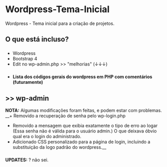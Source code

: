 # Wordpress-Tema-Inicial
Wordpress - Tema inicial para a criação de projetos.

## O que está incluso?
###
+ Wordpress
+ Bootstrap 4
+ Edit no wp-admin.php >> "melhorias" (↓↓↓)
###
+ __Lista dos códigos gerais do wordpress em PHP com comentários (futuramente)__
###
###
###
## >> wp-admin

**NOTA:** Algumas modificações foram feitas, e podem estar com problemas.
__+ Removido a recuperação de senha pelo wp-login.php
+ Removido a mensagem que exibia exatamente o tipo de erro ao logar (Essa senha não é válida para o usuário admin.) O que deixava óbvio qual era o login do administrado.
+ Adicionado CSS personalizado para a página de login, incluindo a substituição da logo padrão do wordpress.__
###
###
###
**UPDATES:** ? não sei. 
